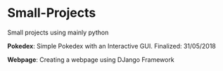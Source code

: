# Small-Projects
Small projects using mainly python

__Pokedex__: Simple Pokedex with an Interactive GUI. Finalized: 31/05/2018

__Webpage__: Creating a webpage using DJango Framework
